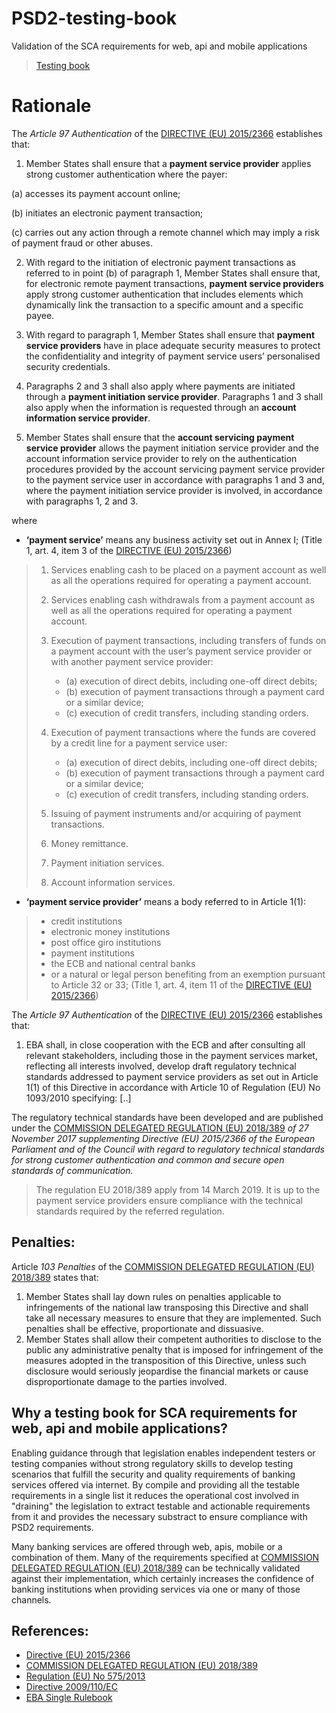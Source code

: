 # PSD2-testing-book
Validation of the SCA requirements for web, api and mobile applications

>[Testing book](testing-book.md)

# Rationale

The *Article 97 Authentication* of the [DIRECTIVE (EU) 2015/2366](https://eur-lex.europa.eu/legal-content/EN/TXT/?uri=celex%3A32015L2366) establishes that:

1. Member States shall ensure that a **payment service provider** applies strong customer authentication where the payer:

(a) accesses its payment account online;

(b) initiates an electronic payment transaction;

(c) carries out any action through a remote channel which may imply a risk of payment fraud or other abuses.

2. With regard to the initiation of electronic payment transactions as referred to in point (b) of paragraph 1, Member States shall ensure that, for electronic remote payment transactions, **payment service providers** apply strong customer authentication that includes elements which dynamically link the transaction to a specific amount and a specific payee.

3. With regard to paragraph 1, Member States shall ensure that **payment service providers** have in place adequate security measures to protect the confidentiality and integrity of payment service users’ personalised security credentials.

4. Paragraphs 2 and 3 shall also apply where payments are initiated through a **payment initiation service provider**. Paragraphs 1 and 3 shall also apply when the information is requested through an **account information service provider**.

5. Member States shall ensure that the **account servicing payment service provider** allows the payment initiation service provider and the account information service provider to rely on the authentication procedures provided by the account servicing payment service provider to the payment service user in accordance with paragraphs 1 and 3 and, where the payment initiation service provider is involved, in accordance with paragraphs 1, 2 and 3.

where

- **‘payment service’** means any business activity set out in Annex I; (Title 1, art. 4, item 3 of the [DIRECTIVE (EU) 2015/2366](https://eur-lex.europa.eu/legal-content/EN/TXT/?uri=celex%3A32015L2366))
>1. Services enabling cash to be placed on a payment account as well as all the operations required for operating a payment account.
>  
>2. Services enabling cash withdrawals from a payment account as well as all the operations required for operating a payment account.
>
>3. Execution of payment transactions, including transfers of funds on a payment account with the user’s payment service provider or with another payment service provider:
>    - (a) execution of direct debits, including one-off direct debits;
>    - (b) execution of payment transactions through a payment card or a similar device;
>    - (c) execution of credit transfers, including standing orders.
>
>4. Execution of payment transactions where the funds are covered by a credit line for a payment service user:
>    - (a) execution of direct debits, including one-off direct debits;
>    - (b) execution of payment transactions through a payment card or a similar device;
>    - (c) execution of credit transfers, including standing orders.
>
>5. Issuing of payment instruments and/or acquiring of payment transactions.
>
>6. Money remittance.
>
>7. Payment initiation services.
>
>8. Account information services.   

- **‘payment service provider’** means a body referred to in Article 1(1):
>  - credit institutions
>  - electronic money institutions
>  - post office giro institutions
>  - payment institutions
>  - the ECB and national central banks
>  -  or a natural or legal person benefiting from an exemption pursuant to Article 32 or 33; (Title 1, art. 4, item 11 of the [DIRECTIVE (EU) 2015/2366](https://eur-lex.europa.eu/legal-content/EN/TXT/?uri=celex%3A32015L2366))


The *Article 97 Authentication* of the [DIRECTIVE (EU) 2015/2366](https://eur-lex.europa.eu/legal-content/EN/TXT/?uri=celex%3A32015L2366) establishes that:

1. EBA shall, in close cooperation with the ECB and after consulting all relevant stakeholders, including those in the payment services market, reflecting all interests involved, develop draft regulatory technical standards addressed to payment service providers as set out in Article 1(1) of this Directive in accordance with Article 10 of Regulation (EU) No 1093/2010 specifying: [..]

The regulatory technical standards have been developed and are published under the [COMMISSION DELEGATED REGULATION (EU) 2018/389](https://eur-lex.europa.eu/legal-content/EN/TXT/?uri=celex%3A32018R0389) *of 27 November 2017 supplementing Directive (EU) 2015/2366 of the European Parliament and of the Council with regard to regulatory technical standards for strong customer authentication and common and secure open standards of communication.*

>The regulation EU 2018/389 apply from 14 March 2019. It is up to the payment service providers ensure compliance with the technical standards required by the referred regulation.

## Penalties:

Article *103 Penalties* of the [COMMISSION DELEGATED REGULATION (EU) 2018/389](https://eur-lex.europa.eu/legal-content/EN/TXT/?uri=celex%3A32018R0389) states that:

1. Member States shall lay down rules on penalties applicable to infringements of the national law transposing this Directive and shall take all necessary measures to ensure that they are implemented. Such penalties shall be effective, proportionate and dissuasive.
2. Member States shall allow their competent authorities to disclose to the public any administrative penalty that is imposed for infringement of the measures adopted in the transposition of this Directive, unless such disclosure would seriously jeopardise the financial markets or cause disproportionate damage to the parties involved.

## Why a testing book for SCA requirements for web, api and mobile applications?

Enabling guidance through that legislation enables independent testers or testing companies without strong regulatory skills to develop testing scenarios that fulfill the security and quality requirements of banking services offered via internet. By compile and providing all the testable requirements in a single list it reduces the operational cost involved in "draining" the legislation to extract testable and actionable requirements from it and provides the necessary substract to ensure compliance with PSD2 requirements.

Many banking services are offered through web, apis, mobile or a combination of them. Many of the requirements specified at [COMMISSION DELEGATED REGULATION (EU) 2018/389](https://eur-lex.europa.eu/legal-content/EN/TXT/?uri=celex%3A32018R0389) can be technically validated against their implementation, which certainly increases the confidence of banking institutions when providing services via one or many of those channels.

## References:
- [Directive (EU) 2015/2366](https://eur-lex.europa.eu/legal-content/EN/TXT/?uri=celex%3A32015L2366)
- [COMMISSION DELEGATED REGULATION (EU) 2018/389](https://eur-lex.europa.eu/legal-content/EN/TXT/?uri=celex%3A32018R0389)
- [Regulation (EU) No 575/2013](https://eur-lex.europa.eu/legal-content/en/TXT/?uri=celex:32013R0575)
- [Directive 2009/110/EC](https://eur-lex.europa.eu/legal-content/EN/TXT/?uri=celex%3A32009L0110)
- [EBA Single Rulebook](https://www.eba.europa.eu/regulation-and-policy/single-rulebook)
